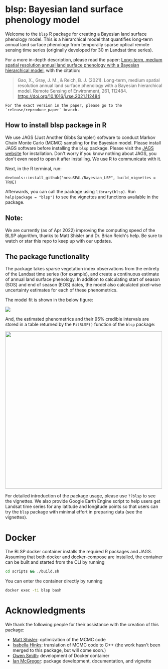 # blsp: Bayesian land surface phenology model
Welcome to the `blsp` R package for creating a Bayesian land surface phenology model. This is a hierarchical model that quantifies long-term annual land surface phenology from temporally sparse optical remote sensing time series (originally developed for 30 m Landsat time series).

For a more in-depth description, please read the paper: [Long-term, medium spatial resolution annual land surface phenology with a Bayesian hierarchical model](https://doi.org/10.1016/j.rse.2021.112484), with the citation:
> Gao, X., Gray, J. M., & Reich, B. J. (2021). Long-term, medium spatial resolution annual land surface phenology with a Bayesian hierarchical model. Remote Sensing of Environment, 261, 112484. https://doi.org/10.1016/j.rse.2021.112484

```
For the exact version in the paper, please go to the `release/reproduce_paper` branch.
```

## How to install blsp package in R

We use JAGS (Just Another Gibbs Sampler) software to conduct Markov Chain Monte Carlo (MCMC) sampling for the Bayesian model. Please install JAGS software before installing the `blsp` package. Please visit the [JAGS website](http://mcmc-jags.sourceforge.net/) for installation. Don't worry if you know nothing about JAGS, you don't even need to open it after installing. We use R to communicate with it.

Next, in the R terminal, run:
```
devtools::install_github("ncsuSEAL/Bayesian_LSP", build_vignettes = TRUE)
```
Afterwards, you can call the package using `library(blsp)`. Run `help(package = "blsp")` to see the vignettes and functions available in the package. 

## Note:
We are currently (as of Apr 2022) improving the computing speed of the BLSP algorithm, thanks to Matt Shisler and Dr. Brian Reich's help. Be sure to watch or star this repo to keep up with our updates.

## The package functionality 
The package takes sparse vegetation index observations from the entirety of the Landsat time series (for example), and create a continuous estimate of annual land surface phenology. In addition to calculating start of season (SOS) and end of season (EOS) dates, the model also calculated pixel-wise uncertainty estimates for each of these phenometrics. 

The model fit is shown in the below figure:

![](img/model_fit_plot.png)

And, the estimated phenometrics and their 95% credible intervals are stored in a table returned by the `FitBLSP()` function of the `blsp` package:

<img src="img/model_fit_phenos.png" alt="" width="500"/>

For detailed introduction of the package usage, please use `??blsp` to see the vignettes. We also provide Google Earth Engine script to help users get Landsat time series for any latitude and longitude points so that users can try the `blsp` package with minimal effort in preparing data (see the vignettes).


# Docker
The BLSP docker container installs the required R packages and JAGS.
Assuming that both docker and docker-compose are installed, the container can
be built and started from the CLI by running
```bash
cd scripts && ./build.sh
```
You can enter the container directly by running
```bash
docker exec -ti blsp bash
```

# Acknowledgments
We thank the following people for their assistance with the creation of this package:
- [Matt Shisler](https://github.com/mattshisler): optimization of the MCMC code
- [Isabella Hinks](https://github.com/iHinks): translation of MCMC code to C++ (the work hasn't been merged to this package, but will come soon.)
- [Owen Smith](https://github.com/ocsmit): development of Docker container
- [Ian McGregor](https://github.com/mcgregorian1): package development, documentation, and vignette
